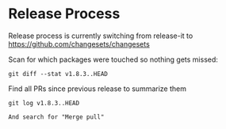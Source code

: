 # Release Process

Release process is currently switching from release-it to https://github.com/changesets/changesets

Scan for which packages were touched so nothing gets missed:

    git diff --stat v1.8.3..HEAD

Find all PRs since previous release to summarize them

    git log v1.8.3..HEAD

    And search for "Merge pull"
